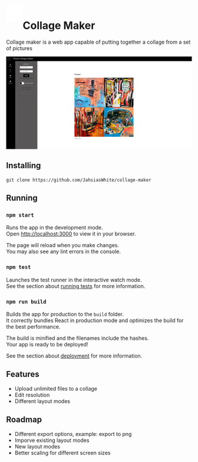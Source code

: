 <div>
   <img src="./src/icons/logo.svg" alt="Collage Maker Logo" title="Logo" align="left" height="45" />
</div>

# Collage Maker

Collage maker is a web app capable of putting together a collage from a set of pictures

<p align="center">
  <img src="./src/icons/fullscreen-with-full.png" alt="Size Limit CLI" width="738">
</p>

## Installing

```
git clone https://github.com/JahsiasWhite/collage-maker
```

## Running

### `npm start`

Runs the app in the development mode.\
Open [http://localhost:3000](http://localhost:3000) to view it in your browser.

The page will reload when you make changes.\
You may also see any lint errors in the console.

### `npm test`

Launches the test runner in the interactive watch mode.\
See the section about [running tests](https://facebook.github.io/create-react-app/docs/running-tests) for more information.

### `npm run build`

Builds the app for production to the `build` folder.\
It correctly bundles React in production mode and optimizes the build for the best performance.

The build is minified and the filenames include the hashes.\
Your app is ready to be deployed!

See the section about [deployment](https://facebook.github.io/create-react-app/docs/deployment) for more information.

## Features

- Upload unlimited files to a collage
- Edit resolution
- Different layout modes

## Roadmap

- Different export options, example: export to png
- Imporve existing layout modes
- New layout modes
- Better scaling for different screen sizes
